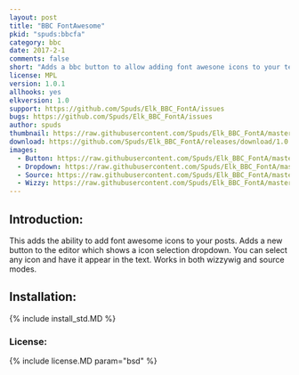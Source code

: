 ```yaml
---
layout: post
title: "BBC FontAwesome"
pkid: "spuds:bbcfa"
category: bbc
date: 2017-2-1
comments: false
short: "Adds a bbc button to allow adding font awesone icons to your text"
license: MPL
version: 1.0.1
allhooks: yes
elkversion: 1.0
support: https://github.com/Spuds/Elk_BBC_FontA/issues
bugs: https://github.com/Spuds/Elk_BBC_FontA/issues
author: spuds
thumbnail: https://raw.githubusercontent.com/Spuds/Elk_BBC_FontA/master/images/icon128-2x.png
download: https://github.com/Spuds/Elk_BBC_FontA/releases/download/1.0.1/elk_bbc_fa.zip
images:
  - Button: https://raw.githubusercontent.com/Spuds/Elk_BBC_FontA/master/images/fa-button.jpg
  - Dropdown: https://raw.githubusercontent.com/Spuds/Elk_BBC_FontA/master/images/fa-dropdown.jpg
  - Source: https://raw.githubusercontent.com/Spuds/Elk_BBC_FontA/master/images/fa-source.jpg
  - Wizzy: https://raw.githubusercontent.com/Spuds/Elk_BBC_FontA/master/images/fa-wizzy.jpg
---
```


## Introduction:
This adds the ability to add font awesome icons to your posts.  Adds a new button to the editor
which shows a icon selection dropdown.  You can select any icon and have it appear in the text.  Works
in both wizzywig and source modes.

## Installation:
{% include install_std.MD %}

### License:
{% include license.MD param="bsd" %}